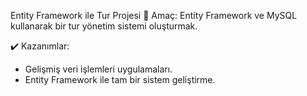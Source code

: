  Entity Framework ile Tur Projesi
📌 Amaç: Entity Framework  ve MySQL  kullanarak bir tur yönetim sistemi oluşturmak.

✔️ Kazanımlar:

* Gelişmiş veri işlemleri uygulamaları.
* Entity Framework ile tam bir sistem geliştirme.


